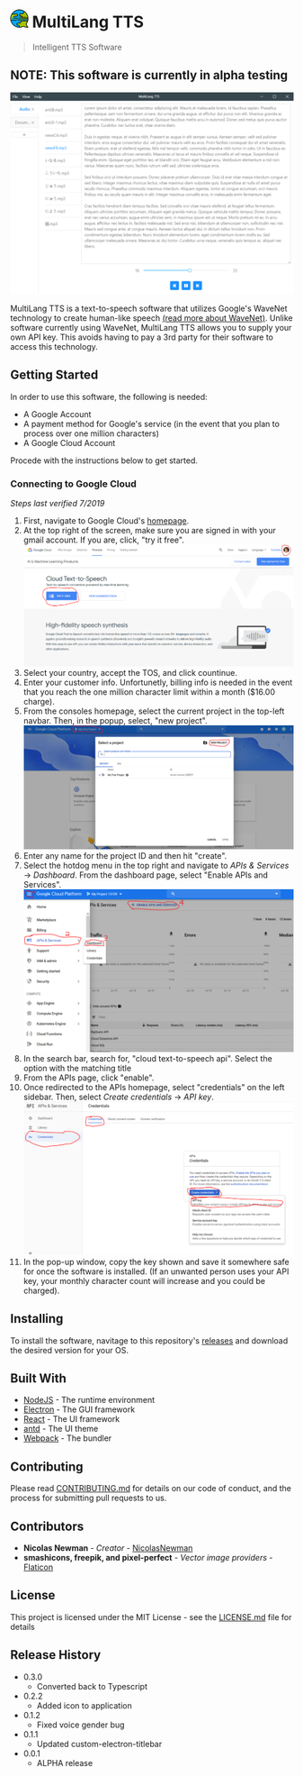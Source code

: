 # ![](resources/icons/icon_32x32.png) MultiLang TTS

> Intelligent TTS Software

## NOTE: This software is currently in alpha testing

![](img/Demo.png)

MultiLang TTS is a text-to-speech software that utilizes Google's WaveNet technology to create human-like speech [(read more about WaveNet)](https://arxiv.org/pdf/1609.03499.pdf). Unlike software currently using WaveNet, MultiLang TTS allows you to supply your own API key. This avoids having to pay a 3rd party for their software to access this technology.

## Getting Started

In order to use this software, the following is needed:

-   A Google Account
-   A payment method for Google's service (in the event that you plan to process over one million characters)
-   A Google Cloud Account

Procede with the instructions below to get started.

### Connecting to Google Cloud

_Steps last verified 7/2019_

1. First, navigate to Google Cloud's [homepage](https://cloud.google.com/text-to-speech/).
2. At the top right of the screen, make sure you are signed in with your gmail account. If you are, click, "try it free".
   ![visual assist for step two](img/GS1-S2.png)
3. Select your country, accept the TOS, and click countinue.
4. Enter your customer info. Unfortunetly, billing info is needed in the event that you reach the one million character limit within a month (\$16.00 charge).
5. From the consoles homepage, select the current project in the top-left navbar. Then, in the popup, select, "new project".
   ![visual assist for step five](img/GS1-S5.png)
6. Enter any name for the project ID and then hit "create".
7. Select the hotdog menu in the top right and navigate to _APIs & Services_ -> _Dashboard_. From the dashboard page, select "Enable APIs and Services".
   ![visual assist for step seven](img/GS1-S7.png)
8. In the search bar, search for, "cloud text-to-speech api". Select the option with the matching title
9. From the APIs page, click "enable".
10. Once redirected to the APIs homepage, select "credentials" on the left sidebar. Then, select _Create credentials_ -> _API key_.
    ![visual assist for step ten](img/GS1-S10.png)
11. In the pop-up window, copy the key shown and save it somewhere safe for once the software is installed. (If an unwanted person uses your API key, your monthly character count will increase and you could be charged).

## Installing

To install the software, navitage to this repository's [releases](https://github.com/NicolasNewman/MultiLang-TTS/releases) and download the desired version for your OS.

## Built With

-   [NodeJS](https://nodejs.org/en/) - The runtime environment
-   [Electron](https://electronjs.org/) - The GUI framework
-   [React](https://reactjs.org/) - The UI framework
-   [antd](https://ant.design/) - The UI theme
-   [Webpack](https://webpack.js.org/) - The bundler

## Contributing

Please read [CONTRIBUTING.md](CONTRIBUTING.md) for details on our code of conduct, and the process for submitting pull requests to us.

## Contributors

-   **Nicolas Newman** - _Creator_ - [NicolasNewman](https://github.com/NicolasNewman)
-   **smashicons, freepik, and pixel-perfect** - _Vector image providers_ - [Flaticon](https://flaticon.com)

## License

This project is licensed under the MIT License - see the [LICENSE.md](LICENSE.md) file for details

## Release History

-   0.3.0
    -   Converted back to Typescript
-   0.2.2
    -   Added icon to application
-   0.1.2
    -   Fixed voice gender bug
-   0.1.1
    -   Updated custom-electron-titlebar
-   0.0.1
    -   ALPHA release
